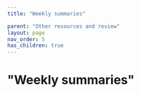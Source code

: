```yaml
---
title: "Weekly summaries"

parent: "Other resources and review"
layout: page
nav_order: 5
has_children: true
---
```



#  "Weekly summaries"